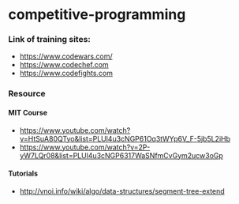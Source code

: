 # competitive-programming
<!---
[comment]: <> (Please not delete this repository util you can get 1-ryu on codewars.com)
-->

### Link of training sites:
 - https://www.codewars.com/
 - https://www.codechef.com
 - https://www.codefights.com

### Resource
 #### MIT Course
 * https://www.youtube.com/watch?v=HtSuA80QTyo&list=PLUl4u3cNGP61Oq3tWYp6V_F-5jb5L2iHb
 * https://www.youtube.com/watch?v=2P-yW7LQr08&list=PLUl4u3cNGP6317WaSNfmCvGym2ucw3oGp
 #### Tutorials
 * http://vnoi.info/wiki/algo/data-structures/segment-tree-extend
 
 
